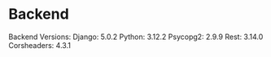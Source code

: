 # Backend
Backend
Versions:
    Django: 5.0.2
    Python: 3.12.2
    Psycopg2: 2.9.9 
    Rest: 3.14.0
    Corsheaders: 4.3.1

